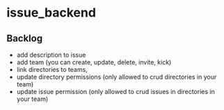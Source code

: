 # issue_backend

## Backlog
- add description to issue
- add team (you can create, update, delete, invite, kick)
- link directories to teams,
- update directory permissions (only allowed to crud directories in your team)
- update issue permission (only allowed to crud issues in directories in your team)